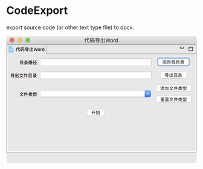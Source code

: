# CodeExport
export source code (or other text type file) to docx.

![演示](https://github.com/bitmess/CodeExport/blob/master/snapshot.png)



